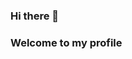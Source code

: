 ### Hi there 👋

### Welcome to my profile

<!--
**vinicius-mattoso/vinicius-mattoso** is a ✨ _special_ ✨ repository because its `README.md` (this file) appears on your GitHub profile.

My name is Vinicius Mattoso and...:

- 🔭 I’m currently working on LMMP(PUC-Rio) that is a Laboratory of Microhydrodynamics and Flow in Porous Media
 
- 🌱 I’m currently finishing my Master in Mechanical Engineering at PUC-RIO; 
      My Masters is about reservoir simulation, and Inverse Problems;

- 📚 I’m currently learning about Kalman Filter methods for my thesis;
    
- 🚀 I'm currently learning a lot about artificial intelligence and programming;

- 👔 Currently I use python and matlab languages in my work.
[comment]: <>(-👯 I’m looking to collaborate on ...- 🤔 I’m looking for help with ...- 💬 Ask me about ...- 📫 How to reach me:...- 😄 Pronouns: ...- ⚡ Fun fact: ...)

If you want to follow me: [![Linkedin Badge](https://img.shields.io/badge/-LinkedIn-blue?style=flat-square&logo=Linkedin&logoColor=white&link=https://www.linkedin.com/in/vinicius-mattoso/)](https://www.linkedin.com/in/vinicius-mattoso/)
